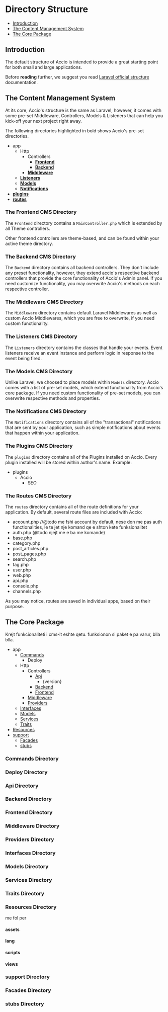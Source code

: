 # Directory Structure

- [Introduction](#introduction)
- [The Content Management System](#the-content-management-system)
- [The Core Package](#the-core-package)

<a name="introduction"></a>
## Introduction
The default structure of Accio is intended to provide a great starting point for both small and large applications.

Before **reading** further, we suggest you read [Laravel official structure](#https://laravel.com/docs/master/structure) documentation.

<a name="cms"></a>
## The Content Management System
At its core, Accio's structure is the same as Laravel, however, it comes with some pre-set Middleware, Controllers, Models & Listeners that can help you kick-off your next project right away.

The following directories highlighted in bold shows Accio's pre-set directories.

- app
    - Http
        - Controllers
            - [**Frontend**](#the-frontend-cms-directory)
            - [**Backend**](#the-backend-cms-directory)
        - [**Middleware**](#the-middleware-cms-directory)
    - [**Listeners**](#the-listeners-cms-directory)
    - [**Models**](#the-models-cms-directory)
    - [**Notifications**](#the-notifications-cms-directory)
- [**plugins**](#the-plugins-cms-directory)
- [**routes**](#the-routes-cms-directory)

### The Frontend CMS Directory
The `Frontend` directory contains a `MainController.php` which is extended by all Theme controllers.

Other frontend controllers are theme-based, and can be found within your active theme directory.

### The Backend CMS Directory
The `Backend` directory contains all backend controllers. They don't include any preset functionality, however, they extend accio's respective backend controllers that provide the core functionality of Accio's Admin panel.
If you need customize functionality, you may overwrite Accio's methods on each respective controller.

### The Middleware CMS Directory
The `Middleware` directory contains default Laravel Middlewares as well as custom Accio Middlewares, which you are free to overwrite, if you need custom functionality.

### The Listeners CMS Directory
The `Listeners` directory contains the classes that handle your events. Event listeners receive an event instance and perform logic in response to the event being fired.

### The Models CMS Directory
Unlike Laravel, we choosed to place models within `Models` directory. Accio comes with a list of pre-set models, which extend functionality from Accio's core package.
If you need custom functionality of pre-set models, you can overwrite respective methods and properties.

### The Notifications CMS Directory
The `Notifications` directory contains all of the "transactional" notifications that are sent by your application, such as simple notifications about events that happen within your application.

### The Plugins CMS Directory
The `plugins` directory contains all of the Plugins installed on Accio. Every plugin installed will be stored within author's name. Example:

- plugins
  - Accio
    - SEO

### The Routes CMS Directory
The `routes` directory contains all of the route definitions for your application. By default, several route files are included with Accio:

- account.php //@todo me  fshi account by default, nese don me pas auth functionalities, le te jet nje komand qe e shton kete funksionalitet
- auth.php (@todo njejt me e ba me komande)
- base.php
- category.php
- post_articles.php
- post_pages.php
- search.php
- tag.php
- user.php
- web.php
- api.php
- console.php
- channels.php

As you may notice, routes are saved in individual apps, based on their purpose.

## The Core Package
Krejt funkcionaliteti i cms-it eshte qetu. funksionon si paket e pa varur, blla blla.

- app
    - [Commands](#commands-directory)
        - Deploy
    - Http
        - Controllers
            - [Api](#api-directory)
                - {version}
            - [Backend](#backend-directory)
            - [Frontend](#frontend-directory)
        - [Middleware](#middleware-directory)
        - [Providers](#providers-directory)
    - [Interfaces](#interfaces-directory)
    - [Models](#models-directory)
    - [Services](#services-directory)
    - [Traits](#traits-directory)
- [Resources](#resources-directory)
- [support](#support-directory)
    - [Facades](#facades-directory)
    - [stubs](#stubs-directory)

### Commands Directory

### Deploy Directory

### Api Directory

### Backend Directory

### Frontend Directory

### Middleware Directory

### Providers Directory

### Interfaces Directory

### Models Directory

### Services Directory

### Traits Directory

### Resources Directory
me fol per

#### assets

#### lang

#### scripts

#### views

### support Directory
### Facades Directory
### stubs Directory
